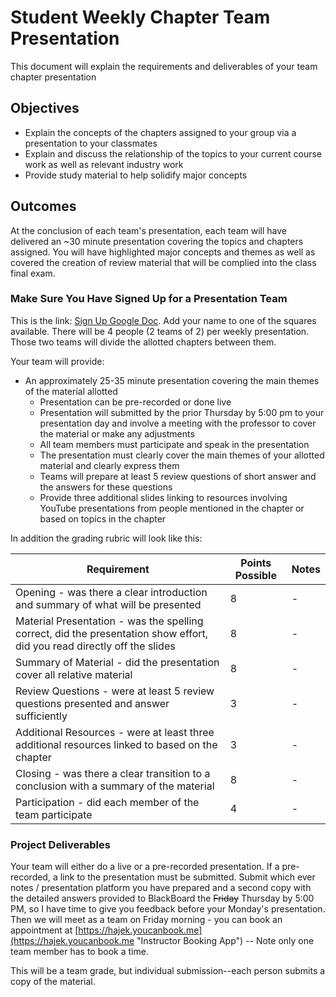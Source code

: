 # Student Weekly Chapter Team Presentation

This document will explain the requirements and deliverables of your team chapter presentation

## Objectives

* Explain the concepts of the chapters assigned to your group via a presentation to your classmates
* Explain and discuss the relationship of the topics to your current course work as well as relevant industry work
* Provide study material to help solidify major concepts

## Outcomes

At the conclusion of each team's presentation, each team will have delivered an ~30 minute presentation covering the topics and chapters assigned.  You will have highlighted major concepts and themes as well as covered the creation of review material that will be complied into the class final exam.

### Make Sure You Have Signed Up for a Presentation Team

This is the link: [Sign Up Google Doc](https://docs.google.com/spreadsheets/d/1Qv3kbjniDiEYbqpWJVCoySTo0Wj3PBs35ObSd6Gsd1Q/edit?usp=sharing "Link to sign up for team presentation"). Add your name to one of the squares available. There will be 4 people (2 teams of 2) per weekly presentation.  Those two teams will divide the allotted chapters between them.

Your team will provide:

* An approximately 25-35 minute presentation covering the main themes of the material allotted
  * Presentation can be pre-recorded or done live
  * Presentation will submitted by the prior Thursday by 5:00 pm to your presentation day and involve a meeting with the professor to cover the material or make any adjustments
  * All team members must participate and speak in the presentation
  * The presentation must clearly cover the main themes of your allotted material and clearly express them
  * Teams will prepare at least 5 review questions of short answer and the answers for these questions
  * Provide three additional slides linking to resources involving YouTube presentations from people mentioned in the chapter or based on topics in the chapter

In addition the grading rubric will look like this:

Requirement | Points Possible | Notes |
----------|------|------
Opening - was there a clear introduction and summary of what will be presented | 8 | -
Material Presentation - was the spelling correct, did the presentation show effort, did you read directly off the slides | 8 | -
Summary of Material - did the presentation cover all relative material | 8 | -
Review Questions - were at least 5 review questions presented and answer sufficiently | 3 | -
Additional Resources - were at least three additional resources linked to based on the chapter | 3 | -
Closing - was there a clear transition to a conclusion with a summary of the material | 8 | -
Participation - did each member of the team participate | 4 | -

### Project Deliverables

Your team will either do a live or a pre-recorded presentation.  If a pre-recorded, a link to the presentation must be submitted.  Submit which ever notes / presentation platform you have prepared and a second copy with the detailed answers provided to BlackBoard the ~~Friday~~ Thursday by 5:00 PM, so I have time to give you feedback before your Monday's presentation. Then we will meet as a team on Friday morning - you can book an appointment at [https://hajek.youcanbook.me](https://hajek.youcanbook.me "Instructor Booking App") -- Note only one team member has to book a time.

This will be a team grade, but individual submission--each person submits a copy of the material.
